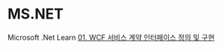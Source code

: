 # MS.NET
Microsoft .Net Learn
[01. WCF 서비스 계약 인터페이스 정의 및 구현](network/WCF/MS%20-%20시작%20자습서/01.%20WCF%20서비스%20계약%20인터페이스%20정의%20및%20구현.md)